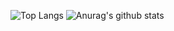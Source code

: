 <!--
**Yiren-Liou/Yiren-Liou** is a ✨ _special_ ✨ repository because its `README.md` (this file) appears on your GitHub profile.

Here are some ideas to get you started:

- 🔭 I’m currently working on ...
- 🌱 I’m currently learning ...
- 👯 I’m looking to collaborate on ...
- 🤔 I’m looking for help with ...
- 💬 Ask me about ...
- 📫 How to reach me: ...
- 😄 Pronouns: ...
- ⚡ Fun fact: ...
-->

![Top Langs](https://github-readme-stats.vercel.app/api/top-langs/?username=Yiren-Liou)
![Anurag's github stats](https://github-readme-stats.vercel.app/api?username=Yiren-Liou&show_icons=true)

<!-- ![Readme Card](https://github-readme-stats.vercel.app/api/pin/?username=Yiren-Liou&repo=AboriginalShop) -->
